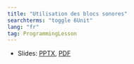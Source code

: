 ```yaml
---
title: "Utilisation des blocs sonores"
searchterms: "toggle 6Unit"
lang: "fr"
tag: ProgrammingLesson
---
```

 <ul>
 <li class="ng-binding">Slides:
 <a href="ProgrammingLessons/FLL-RD-20-U6-Utilisation-des-blocs-sonores.pptx">PPTX</a>,
 <a href="ProgrammingLessons/FLL-RD-20-U6-Utilisation-des-blocs-sonores.pdf">PDF</a>
 </li>
 </ul>
